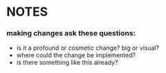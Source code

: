# NOTES
### making changes ask these questions:
- is it a profound or cosmetic change? big or visual? 
- where could the change be implemented?
- is there something like this already? 
